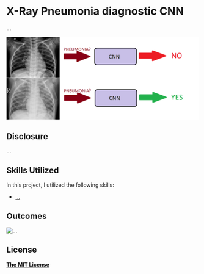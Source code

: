 # X-Ray Pneumonia diagnostic CNN
...

![cost](https://github.com/AgamChopra/deep-learning/blob/master/X-Ray%20Pneumonia%20diagnostic%20CNN/img/pnyn.png?raw=true)

## Disclosure
...
 
## Skills Utilized
In this project, I utilized the following skills: 

* [...](...)

## Outcomes
  
![...](...)

## License

**[The MIT License](https://choosealicense.com/licenses/mit/)**
